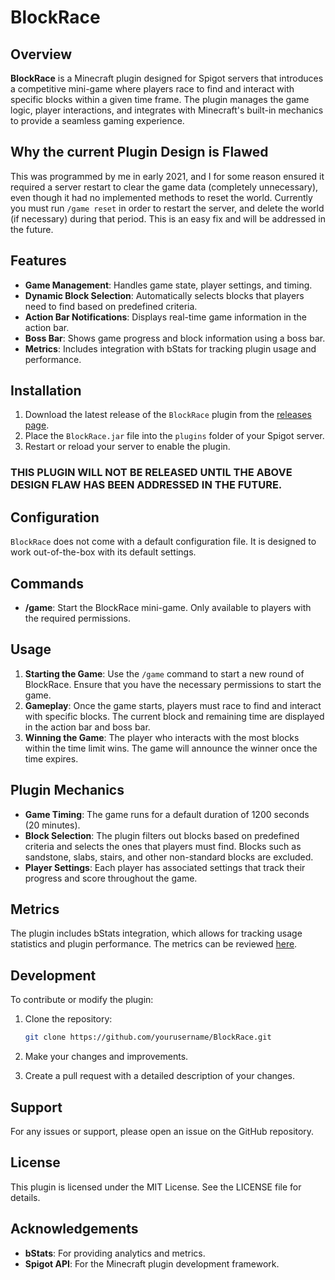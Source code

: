 # BlockRace

## Overview

**BlockRace** is a Minecraft plugin designed for Spigot servers that introduces a competitive mini-game where players race to find and interact with specific blocks within a given time frame. The plugin manages the game logic, player interactions, and integrates with Minecraft's built-in mechanics to provide a seamless gaming experience.

## Why the current Plugin Design is Flawed
This was programmed by me in early 2021, and I for some reason ensured it required a server restart to clear the game data (completely unnecessary), even though it had no implemented methods to reset the world. Currently you must run `/game reset` in order to restart the server, and delete the world (if necessary) during that period. This is an easy fix and will be addressed in the future.

## Features

- **Game Management**: Handles game state, player settings, and timing.
- **Dynamic Block Selection**: Automatically selects blocks that players need to find based on predefined criteria.
- **Action Bar Notifications**: Displays real-time game information in the action bar.
- **Boss Bar**: Shows game progress and block information using a boss bar.
- **Metrics**: Includes integration with bStats for tracking plugin usage and performance.

## Installation

1. Download the latest release of the `BlockRace` plugin from the [releases page](#).
2. Place the `BlockRace.jar` file into the `plugins` folder of your Spigot server.
3. Restart or reload your server to enable the plugin.

### THIS PLUGIN WILL NOT BE RELEASED UNTIL THE ABOVE DESIGN FLAW HAS BEEN ADDRESSED IN THE FUTURE.

## Configuration

`BlockRace` does not come with a default configuration file. It is designed to work out-of-the-box with its default settings.

## Commands

- **/game**: Start the BlockRace mini-game. Only available to players with the required permissions.

## Usage

1. **Starting the Game**: Use the `/game` command to start a new round of BlockRace. Ensure that you have the necessary permissions to start the game.
2. **Gameplay**: Once the game starts, players must race to find and interact with specific blocks. The current block and remaining time are displayed in the action bar and boss bar.
3. **Winning the Game**: The player who interacts with the most blocks within the time limit wins. The game will announce the winner once the time expires.

## Plugin Mechanics

- **Game Timing**: The game runs for a default duration of 1200 seconds (20 minutes).
- **Block Selection**: The plugin filters out blocks based on predefined criteria and selects the ones that players must find. Blocks such as sandstone, slabs, stairs, and other non-standard blocks are excluded.
- **Player Settings**: Each player has associated settings that track their progress and score throughout the game.

## Metrics

The plugin includes bStats integration, which allows for tracking usage statistics and plugin performance. The metrics can be reviewed [here](https://bstats.org/plugin/bukkit/BlockRace/10926).

## Development

To contribute or modify the plugin:

1. Clone the repository:
   ```bash
   git clone https://github.com/yourusername/BlockRace.git

2. Make your changes and improvements.

3. Create a pull request with a detailed description of your changes.

## Support

For any issues or support, please open an issue on the GitHub repository.

## License

This plugin is licensed under the MIT License. See the LICENSE file for details.

## Acknowledgements

- **bStats**: For providing analytics and metrics.
- **Spigot API**: For the Minecraft plugin development framework.
